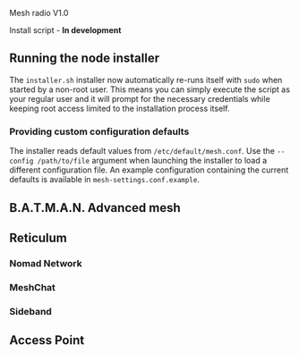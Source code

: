 Mesh radio V1.0

Install script - **In development**

Running the node installer
-------------------------

The `installer.sh` installer now automatically re-runs itself with
`sudo` when started by a non-root user. This means you can simply
execute the script as your regular user and it will prompt for the
necessary credentials while keeping root access limited to the
installation process itself.

### Providing custom configuration defaults

The installer reads default values from `/etc/default/mesh.conf`. Use the
`--config /path/to/file` argument when launching the installer to load a
different configuration file. An example configuration containing the
current defaults is available in `mesh-settings.conf.example`.

## B.A.T.M.A.N. Advanced mesh



## Reticulum


### Nomad Network


### MeshChat


### Sideband


## Access Point

